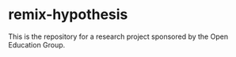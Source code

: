 # remix-hypothesis

This is the repository for a research project sponsored by the Open Education Group.

